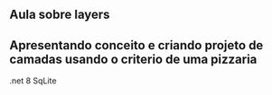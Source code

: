 ## Aula sobre layers
## Apresentando conceito e criando projeto de camadas usando o criterio de uma pizzaria

.net 8 
SqLite